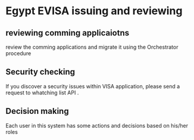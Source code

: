 # Egypt EVISA issuing and reviewing 


## reviewing comming applicaiotns

review the comming applications and migrate it using the Orchestrator procedure 

## Security checking  

If you discover a security issues within VISA application, please send a request to whatching list API .

## Decision making  

Each user in this system has some actions and decisions based on his/her roles 


